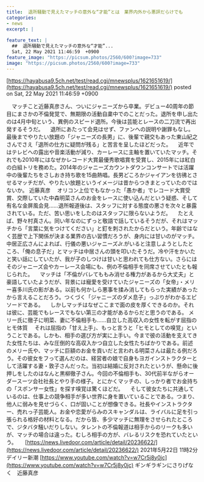 ```yaml
---
title:  退所騒動で見えたマッチの意外な“才能”とは　業界内外から悪評だらけでも  
categories:
- news
excerpt: |
  
feature_text: |
  ##  退所騒動で見えたマッチの意外な“才能”...
  Sat, 22 May 2021 11:46:59  +0900
feature_image: "https://picsum.photos/2560/600?image=733"
image: "https://picsum.photos/2560/600?image=733"
---
```


[https://hayabusa9.5ch.net/test/read.cgi/mnewsplus/1621651619/](https://hayabusa9.5ch.net/test/read.cgi/mnewsplus/1621651619/)
posted on Sat, 22 May 2021 11:46:59  +0900

<!--more-->

　マッチこと近藤真彦さん、ついにジャニーズから卒業。デビュー40周年の節目にまさかの不倫発覚で、無期限の活動自粛中でのことだった。退所を申し出たのは4月中旬という、異例のスピード退所。今後は芸能とレースの二刀流で再出発するそうだ。 　退所にあたって会見はせず、ファンへの説明や謝罪もなし。最後までやりたい放題の「ジャニーズの長男」に、後輩で親交もあった東山紀之さんでさえ「退所の仕方に疑問が残る」と苦言を呈したほどだった。 　近年ではテレビへの露出や音楽活動が減り、カーレースに主軸を置いていたマッチ。それでも2010年にはなぜかレコード大賞最優秀歌唱賞を受賞し、2015年には紅白の白組トリを務めた。2014年のジャニーズカウントダウンコンサートでは活躍中の後輩たちをさしおき持ち歌を15曲熱唱。長男どころかジャイアンを彷彿とさせるマッチだが、やりたい放題というイメージは昔からつきまとっていたのではないか。 近藤真彦 　オリコン上位でもなかった「愚か者」でレコード大賞受賞、交際していた中森明菜さんのお金をレースに使い込んだという疑惑、そして有名な金屏風会見……退所報道後は、スタッフに対する態度の悪さを次々と暴露されている。ただ、苦い思いをしたのはスタッフに限らないようだ。 　たとえば、野々村真さん。同い年なのにずっと敬語で話しているそうだが、それはマッチから「言葉に気をつけてください」と釘を刺されたからだという。年齢ではなく芸歴で上下関係が決まる業界の古い習慣だろうが、身内には甘いのがマッチ。中居正広さんによれば、行儀の悪いジャニーズJr.がいると注意しようとしたところ、「俺の息子だ」とマッチは中居さんの頭を叩いたそうだ。冷や汗をかいたと笑い話にしていたが、我が子のしつけは甘いと思われても仕方ない。さらにはそのジャニーズ会やカーレース会場にも、例の不倫相手を同席させていたとも報じられた。 　マッチは「不倫がバレてももみ消せる権力があるから大丈夫」と豪語していたようだが、背景には寵愛を受けていたジャニーズの「女帝」・メリー喜多川氏の影がある。以前も何かしら悪事を揉み消してもらった実績があったから言えることだろう。つくづく「ジャニーズのダメ息子」っぷりがわかるエピソードである。 　しかしマッチはなぜここまで面の皮を厚くできるのか。それは彼に、芸能でもレースでもない第三の才能があるからだと思うのである。 メリー氏に徹子に明菜、妻に不倫相手も……自立した高収入の女性を転がす屈指のヒモ体質 　それは屈指の「甘え上手」、もっと言うと「ヒモとしての嗅覚」ということである。しかも、相手の選び方が実に上手い。今まで彼の活動を支えてきた女性たちは、みな圧倒的な高収入かつ自立した女性たちばかりである。前述のメリー氏や、マッチに巨額のお金を貢いだと言われる明菜さんは最たる例だろう。その彼女をフって選んだのは、経営者の娘で自身もヨガインストラクターとして活躍する妻・敦子さんだった。当初は結婚に反対されたというが、懸命に後押しをしたのはなんと黒柳徹子さん。今回の不倫相手も、30代前半ながらオーダースーツ会社社長とやり手の様子。とにかくマッチの、しっかり者でお金持ちの「スポンサー女性」を探す嗅覚は驚くほどだ。 　そして彼女たちに共通しているのは、仕事上の競争相手が多い世界に身を置いていることである。つまり、他人に弱みを見せづらく、口が固いことが想像できる。社長やインストラクター、売れっ子芸能人。お金や恋愛がらみのスキャンダルは、ライバルに足を引っ張られる格好の材料となる。だから皆、多少マッチに無理をさせられたところで、ジタバタ騒いだりしない。タレントの不倫報道は相手からのリークも多いが、マッチの場合は違った。むしろ相手の方が、バレるリスクを恐れていたという。 　 [https://news.livedoor.com/article/detail/20236622/](https://news.livedoor.com/article/detail/20236622/) 2021年5月22日 11時2分 デイリー新潮 [https://www.youtube.com/watch?v=w7Cr5j8y0jc](https://www.youtube.com/watch?v=w7Cr5j8y0jc) ギンギラギンにさりげなく　近藤真彦
